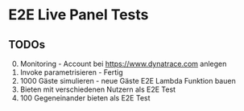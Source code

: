 # E2E Live Panel Tests

## TODOs

0. Monitoring - Account bei https://www.dynatrace.com anlegen
1. Invoke parametrisieren - Fertig
2. 1000 Gäste simulieren - neue Gäste E2E Lambda Funktion bauen
3. Bieten mit verschiedenen Nutzern als E2E Test
4. 100 Gegeneinander bieten als E2E Test